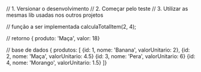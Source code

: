 // 1. Versionar o desenvolvimento
// 2. Começar pelo teste
// 3. Utilizar as mesmas lib usadas nos outros projetos

// função a ser implementada
calculaTotalItem(2, 4);

// retorno
{ produto: 'Maça', valor: 18}

// base de dados
{ produtos: [
  {id: 1, nome: 'Banana', valorUnitario: 2},
  {id: 2, nome: 'Maça', valorUnitario: 4.5}
  {id: 3, nome: 'Pera', valorUnitario: 6}
  {id: 4, nome: 'Morango', valorUnitario: 1.5}
]}

